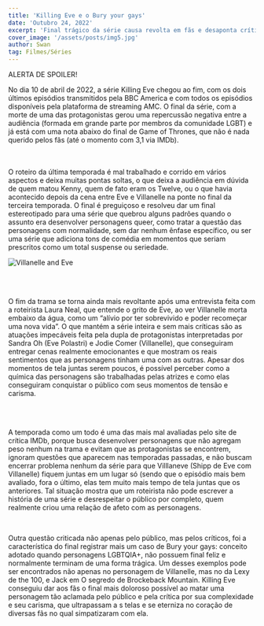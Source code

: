 ```yaml
---
title: 'Killing Eve e o Bury your gays'
date: 'Outubro 24, 2022'
excerpt: 'Final trágico da série causa revolta em fãs e desaponta críticos.'
cover_image: '/assets/posts/img5.jpg'
author: Swan
tag: Filmes/Séries
---
```


ALERTA DE SPOILER!

No dia 10 de abril de 2022, a série Killing Eve chegou ao fim, com os dois últimos episódios transmitidos pela BBC America e com todos os episódios disponíveis pela plataforma de streaming AMC. O final da série, com a morte de uma das protagonistas gerou uma repercussão negativa entre a audiência (formada em grande parte por membros da comunidade LGBT) e já está com uma nota abaixo do final de Game of Thrones, que não é nada querido pelos fãs (até o momento com 3,1 via IMDb).

\
&nbsp;
\
O roteiro da última temporada é mal trabalhado e corrido em vários aspectos e deixa muitas pontas soltas, o que deixa a audiência em dúvida de quem matou Kenny, quem de fato eram os Twelve, ou o que havia acontecido depois da cena entre Eve e Villanelle na ponte no final da terceira temporada. O final é preguiçoso e resolveu dar um final estereotipado para uma série que quebrou alguns padrões quando o assunto era desenvolver personagens queer, como tratar a questão das personagens com normalidade, sem dar nenhum ênfase específico, ou ser uma série que adiciona tons de comédia em momentos que seriam prescritos como um total suspense ou seriedade.


![Villanelle and Eve](/assets/posts/killing-eve/villanelle_eve.jpg)

\
&nbsp;

O fim da trama se torna ainda mais revoltante após uma entrevista feita com a roteirista Laura Neal, que entende o grito de Eve, ao ver Villanelle morta embaixo da água, como um “alívio por ter sobrevivido e poder recomeçar uma nova vida”. O que mantém a série inteira e sem mais críticas são as atuações impecáveis feita pela dupla de protagonistas interpretadas por Sandra Oh (Eve Polastri) e Jodie Comer (Villanelle), que conseguiram entregar cenas realmente emocionantes e que mostram os reais sentimentos que as personagens tinham uma com as outras. Apesar dos momentos de tela juntas serem poucos, é possível perceber como a química das personagens são trabalhadas pelas atrizes e como elas conseguiram conquistar o público com seus momentos de tensão e carisma.


\
&nbsp;


A temporada como um todo é uma das mais mal avaliadas pelo site de crítica IMDb, porque busca desenvolver personagens que não agregam peso nenhum na trama e evitam que as protagonistas se encontrem, ignoram questões que aparecem nas temporadas passadas, e não buscam encerrar problema nenhum da série para que Villlaneve (Shipp de Eve com Villanelle) fiquem juntas em um lugar só (sendo que o episódio mais bem avaliado, fora o último, elas tem muito mais tempo de tela juntas que os anteriores. Tal situação mostra que um roteirista não pode escrever a história de uma série e desrespeitar o público por completo, quem realmente criou uma relação de afeto com as personagens. 

&nbsp;


Outra questão criticada não apenas pelo público, mas pelos críticos, foi a característica do final registrar mais um caso de Bury your gays: conceito adotado quando personagens LGBTQIA+, não possuem final feliz e normalmente terminam de uma forma trágica. Um desses exemplos pode ser encontrados não apenas no personagem de Villanelle, mas no da Lexy de the 100, e Jack em O segredo de Brockeback Mountain. Killing Eve conseguiu dar aos fãs o final mais doloroso possível ao matar uma personagem tão aclamada pelo público e pela crítica por sua complexidade e seu carisma, que ultrapassam a s telas e se eterniza no coração de diversas fãs no qual simpatizaram com ela.


\
&nbsp;